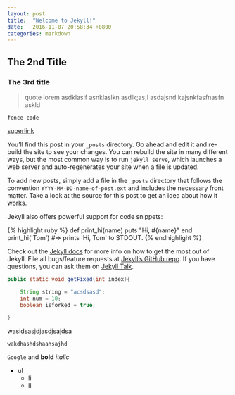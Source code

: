 ```yaml
---
layout: post
title:  "Welcome to Jekyll!"
date:   2016-11-07 20:58:34 +0800
categories: markdown
---
```


## The 2nd Title
### The 3rd title

> quote lorem asdklaslf  asnklaslkn asdlk;as;l asdajsnd kajsnkfasfnasfn askld 

`fence code`

[superlink](https://www.baidu.com)

You’ll find this post in your `_posts` directory. Go ahead and edit it and re-build the site to see your changes. You can rebuild the site in many different ways, but the most common way is to run `jekyll serve`, which launches a web server and auto-regenerates your site when a file is updated.

To add new posts, simply add a file in the `_posts` directory that follows the convention `YYYY-MM-DD-name-of-post.ext` and includes the necessary front matter. Take a look at the source for this post to get an idea about how it works.

Jekyll also offers powerful support for code snippets:

{% highlight ruby %}
def print_hi(name)
  puts "Hi, #{name}"
end
print_hi('Tom')
#=> prints 'Hi, Tom' to STDOUT.
{% endhighlight %}

Check out the [Jekyll docs][jekyll-docs] for more info on how to get the most out of Jekyll. File all bugs/feature requests at [Jekyll’s GitHub repo][jekyll-gh]. If you have questions, you can ask them on [Jekyll Talk][jekyll-talk].

[jekyll-docs]: http://jekyllrb.com/docs/home
[jekyll-gh]:   https://github.com/jekyll/jekyll
[jekyll-talk]: https://talk.jekyllrb.com/

```Java
public static void getFixed(int index){

	String string = "acsdsasd";
	int num = 10;
	boolean isforked = true;

}
```

wasidsasjdjasdjsajdsa

`wakdhashdshaahsajhd`

`Google` and **bold**  *italic*

- ul
	- li
	- li


